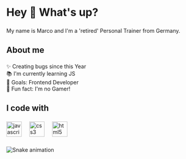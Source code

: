 <h1 align="left">Hey 👋 What's up?</h1>

###

<p align="left">My name is Marco and I'm a 'retired' Personal Trainer from Germany.</p>

###

<h2 align="left">About me</h2>

###

<p align="left">✨ Creating bugs since this Year<br>📚 I'm currently learning JS<br>🎯 Goals: Frontend Developer<br>🎲 Fun fact: I'm no Gamer!</p>

###

<h2 align="left">I code with</h2>

###

<div align="left">
  <img src="https://cdn.jsdelivr.net/gh/devicons/devicon/icons/javascript/javascript-original.svg" height="40" alt="javascript logo"  />
  <img width="12" />
  <img src="https://cdn.jsdelivr.net/gh/devicons/devicon/icons/css3/css3-original.svg" height="40" alt="css3 logo"  />
  <img width="12" />
  <img src="https://cdn.jsdelivr.net/gh/devicons/devicon/icons/html5/html5-original.svg" height="40" alt="html5 logo"  />
</div>

###

<img src="https://raw.githubusercontent.com/mapalummi/mapalummi/output/snake.svg" alt="Snake animation" />

###
